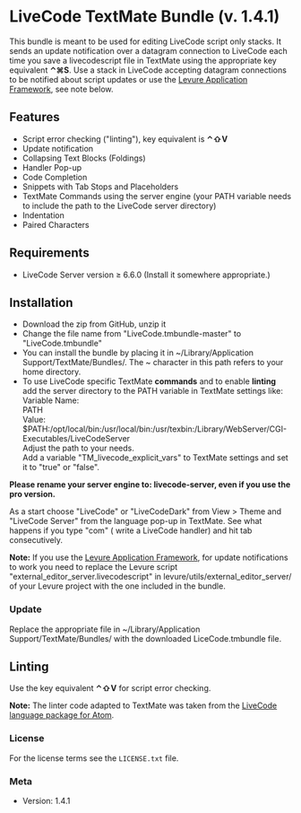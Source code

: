 # LiveCode TextMate Bundle (v. 1.4.1)

This bundle is meant to be used for editing LiveCode script only stacks. It sends an update
notification over a datagram connection to LiveCode each time you save a livecodescript file
in TextMate using the appropriate key equivalent **⌃⌘S**. Use a stack in LiveCode accepting
datagram connections to be notified about script updates or use the [Levure Application Framework](https://github.com/trevordevore/levure), 
see note below.

## Features

-   Script error checking ("linting"), key equivalent is **⌃⇧V**
-   Update notification
-   Collapsing Text Blocks (Foldings)
-   Handler Pop-up
-   Code Completion
-   Snippets with Tab Stops and Placeholders
-   TextMate Commands using the server engine (your PATH variable needs to include
    		the path to the LiveCode server directory)
-   Indentation
-   Paired Characters

## Requirements

-   LiveCode Server version ≥ 6.6.0 (Install it somewhere appropriate.)

## Installation

-   Download the zip from GitHub, unzip it
-   Change the file name from "LiveCode.tmbundle-master" to "LiveCode.tmbundle"
-   You can install the bundle by placing it in ~/Library/Application Support/TextMate/Bundles/.
    The ~ character in this path refers to your home directory.
-   To use LiveCode specific TextMate **commands** and to enable **linting** add the
    	server directory to the PATH variable in TextMate settings like:  
      Variable Name:  
      PATH  
      Value:  
      $PATH:/opt/local/bin:/usr/local/bin:/usr/texbin:/Library/WebServer/CGI-Executables/LiveCodeServer  
    	Adjust the path to your needs.  
    Add a variable "TM\_livecode\_explicit\_vars" to TextMate settings and set it to "true" or "false".


**Please rename your server engine to: livecode-server, even if you use the pro version.**

As a start choose "LiveCode" or "LiveCodeDark" from View > Theme and "LiveCode Server" from the language pop-up in TextMate.
See what happens if you type "com" ( write a LiveCode handler) and hit tab consecutively.

**Note:** If you use the [Levure Application Framework](https://github.com/trevordevore/levure), for update notifications to work you need
to replace the Levure script "external_editor_server.livecodescript" in levure/utils/external_editor_server/
of your  Levure project with the one included in the bundle.

### Update

Replace the appropriate file in ~/Library/Application Support/TextMate/Bundles/
with the downloaded LiceCode.tmbundle file.

## Linting

Use the key equivalent **⌃⇧V** for script error checking.

**Note:** The linter code adapted to TextMate was taken from the [LiveCode language package for Atom](https://github.com/peter-b/atom-language-livecode).

### License

For the license terms see the `LICENSE.txt` file.

### Meta

-   Version: 1.4.1  
